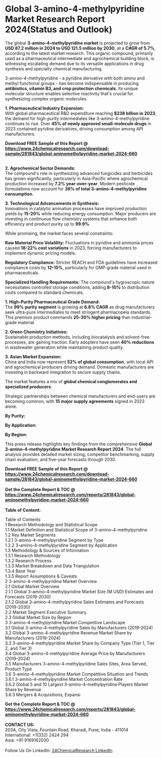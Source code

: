 <h1>Global 3-amino-4-methylpyridine Market Research Report 2024(Status and Outlook)</h1><p>The global <strong>3-amino-4-methylpyridine market</strong> is projected to grow from <strong>USD 87.2 million in 2024 to USD 121.5 million by 2030</strong>, at a <strong>CAGR of 5.7%</strong>, according to the latest market research. This organic compound, primarily used as a pharmaceutical intermediate and agrochemical building block, is witnessing escalating demand due to its versatile applications in drug synthesis and specialty chemical manufacturing.</p><p>3-amino-4-methylpyridine - a pyridine derivative with both amino and methyl functional groups - has become indispensable in producing <strong>antibiotics, vitamin B3, and crop protection chemicals</strong>. Its unique molecular structure enables selective reactivity that's crucial for synthesizing complex organic molecules.</p><p><strong>1. Pharmaceutical Industry Expansion:</strong><br>
With global pharmaceutical R&amp;D expenditure reaching <strong>$238 billion in 2023</strong>, the demand for high-purity intermediates like 3-amino-4-methylpyridine continues to rise. Over <strong>45% of newly approved small-molecule drugs</strong> in 2023 contained pyridine derivatives, driving consumption among API manufacturers.</p><div><b>Download FREE Sample of this Report @ 
            <a href="https://www.24chemicalresearch.com/download-sample/281843/global-aminomethylpyridine-market-2024-660">
            https://www.24chemicalresearch.com/download-sample/281843/global-aminomethylpyridine-market-2024-660</a></b></div><br><p><strong>2. Agrochemical Sector Demands:</strong><br>
The compound's role in synthesizing advanced fungicides and herbicides has grown significantly, particularly in Asia-Pacific where agrochemical production increased by <strong>7.2% year-over-year</strong>. Modern pesticide formulations now account for <strong>38% of total 3-amino-4-methylpyridine consumption</strong>.</p><p><strong>3. Technological Advancements in Synthesis:</strong><br>
Innovations in catalytic amination processes have improved production yields by <strong>15-20%</strong> while reducing energy consumption. Major producers are investing in continuous flow chemistry systems that enhance both efficiency and product purity up to <strong>99.9%</strong>.</p><p>While promising, the market faces several constraints:</p><p><strong>Raw Material Price Volatility:</strong> Fluctuations in pyridine and ammonia prices caused <strong>18-22% cost variations</strong> in 2023, forcing manufacturers to implement dynamic pricing models.</p><p><strong>Regulatory Compliance:</strong> Stricter REACH and FDA guidelines have increased compliance costs by <strong>12-15%</strong>, particularly for GMP-grade material used in pharmaceuticals.</p><p><strong>Specialized Handling Requirements:</strong> The compound's hygroscopic nature necessitates controlled storage conditions, adding <strong>8-10%</strong> to distribution costs compared to standard chemicals.</p><p><strong>1. High-Purity Pharmaceutical Grade Demand:</strong><br>
The <strong>99% purity segment</strong> is growing at <strong>6.8% CAGR</strong> as drug manufacturers seek ultra-pure intermediates to meet stringent pharmacopeia standards. This premium product commands <strong>25-30% higher pricing</strong> than industrial-grade material.</p><p><strong>2. Green Chemistry Initiatives:</strong><br>
Sustainable production methods, including biocatalysis and solvent-free processes, are gaining traction. Early adopters have seen <strong>40% reductions</strong> in wastewater generation while maintaining product quality.</p><p><strong>3. Asian Market Expansion:</strong><br>
China and India now represent <strong>52% of global consumption</strong>, with local API and agrochemical producers driving demand. Domestic manufacturers are investing in backward integration to secure supply chains.</p><p>The market features a mix of <strong>global chemical conglomerates and specialized producers</strong>:</p><p>Strategic partnerships between chemical manufacturers and end-users are becoming common, with <strong>15 major supply agreements</strong> signed in 2023 alone.</p><p><strong>By Purity:</strong></p><p><strong>By Application:</strong></p><p><strong>By Region:</strong></p><p>This press release highlights key findings from the comprehensive <strong>Global 3-amino-4-methylpyridine Market Research Report 2024</strong>. The full analysis provides detailed market sizing, competitor benchmarking, supply chain evaluation, and five-year forecasts through 2030.</p><div><b>Download FREE Sample of this Report @ 
            <a href="https://www.24chemicalresearch.com/download-sample/281843/global-aminomethylpyridine-market-2024-660">
            https://www.24chemicalresearch.com/download-sample/281843/global-aminomethylpyridine-market-2024-660</a></b></div><br><div><b>Get the Complete Report & TOC @ 
            <a href="https://www.24chemicalresearch.com/reports/281843/global-aminomethylpyridine-market-2024-660">
            https://www.24chemicalresearch.com/reports/281843/global-aminomethylpyridine-market-2024-660</a></b></div><br>
            <b>Table of Content:</b><p>Table of Contents<br />
 1 Research Methodology and Statistical Scope<br />
 1.1 Market Definition and Statistical Scope of 3-amino-4-methylpyridine<br />
 1.2 Key Market Segments<br />
 1.2.1 3-amino-4-methylpyridine Segment by Type<br />
 1.2.2 3-amino-4-methylpyridine Segment by Application<br />
 1.3 Methodology & Sources of Information<br />
 1.3.1 Research Methodology<br />
 1.3.2 Research Process<br />
 1.3.3 Market Breakdown and Data Triangulation<br />
 1.3.4 Base Year<br />
 1.3.5 Report Assumptions & Caveats<br />
 2 3-amino-4-methylpyridine Market Overview<br />
 2.1 Global Market Overview<br />
 2.1.1 Global 3-amino-4-methylpyridine Market Size (M USD) Estimates and Forecasts (2019-2030)<br />
 2.1.2 Global 3-amino-4-methylpyridine Sales Estimates and Forecasts (2019-2030)<br />
 2.2 Market Segment Executive Summary<br />
 2.3 Global Market Size by Region<br />
 3 3-amino-4-methylpyridine Market Competitive Landscape<br />
 3.1 Global 3-amino-4-methylpyridine Sales by Manufacturers (2019-2024)<br />
 3.2 Global 3-amino-4-methylpyridine Revenue Market Share by Manufacturers (2019-2024)<br />
 3.3 3-amino-4-methylpyridine Market Share by Company Type (Tier 1, Tier 2, and Tier 3)<br />
 3.4 Global 3-amino-4-methylpyridine Average Price by Manufacturers (2019-2024)<br />
 3.5 Manufacturers 3-amino-4-methylpyridine Sales Sites, Area Served, Product Type<br />
 3.6 3-amino-4-methylpyridine Market Competitive Situation and Trends<br />
 3.6.1 3-amino-4-methylpyridine Market Concentration Rate<br />
 3.6.2 Global 5 and 10 Largest 3-amino-4-methylpyridine Players Market Share by Revenue<br />
 3.6.3 Mergers & Acquisitions, Expansi</p><div><b>Get the Complete Report & TOC @ 
            <a href="https://www.24chemicalresearch.com/reports/281843/global-aminomethylpyridine-market-2024-660">
            https://www.24chemicalresearch.com/reports/281843/global-aminomethylpyridine-market-2024-660</a></b></div><br><b>CONTACT US:</b><br>
            203A, City Vista, Fountain Road, Kharadi, Pune, India - 411014<br>
            International: +1(332) 2424 294<br>
            Asia: +91 9169162030 <br><br>
            Follow Us On LinkedIn: <a href="https://www.linkedin.com/company/24chemicalresearch/">24ChemicalResearch LinkedIn</a>